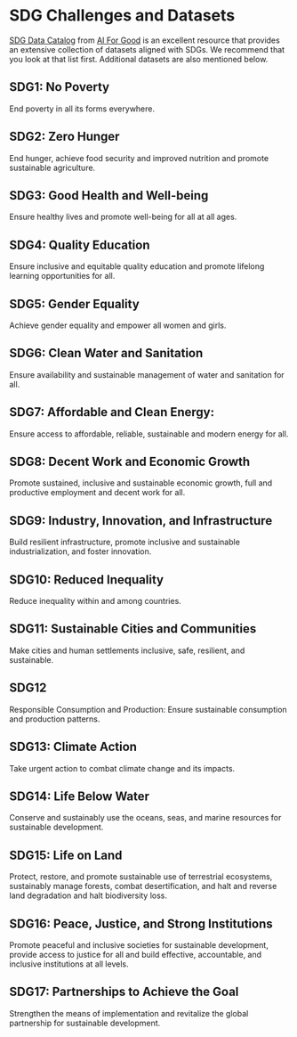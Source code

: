 # SDG Challenges and Datasets

[SDG Data Catalog](https://ai4good.org/what-we-do/sdg-data-catalog/) from [AI For Good](https://ai4good.org/what-we-do/sdg-data-catalog/) is an excellent resource that provides an extensive collection of datasets aligned with SDGs. We recommend that you look at that list first. Additional datasets are also mentioned below.

## SDG1: No Poverty

End poverty in all its forms everywhere.

## SDG2: Zero Hunger

End hunger, achieve food security and improved nutrition and promote sustainable agriculture.

## SDG3: Good Health and Well-being

Ensure healthy lives and promote well-being for all at all ages.

## SDG4: Quality Education

Ensure inclusive and equitable quality education and promote lifelong learning opportunities for all.

## SDG5: Gender Equality

Achieve gender equality and empower all women and girls.

## SDG6: Clean Water and Sanitation

Ensure availability and sustainable management of water and sanitation for all.

## SDG7: Affordable and Clean Energy: 

Ensure access to affordable, reliable, sustainable and modern energy for all.

## SDG8: Decent Work and Economic Growth

Promote sustained, inclusive and sustainable economic growth, full and productive employment and decent work for all.

## SDG9: Industry, Innovation, and Infrastructure

Build resilient infrastructure, promote inclusive and sustainable industrialization, and foster innovation.

## SDG10: Reduced Inequality

Reduce inequality within and among countries.

## SDG11: Sustainable Cities and Communities

Make cities and human settlements inclusive, safe, resilient, and sustainable.

## SDG12

Responsible Consumption and Production: Ensure sustainable consumption and production patterns.

## SDG13: Climate Action

Take urgent action to combat climate change and its impacts.

## SDG14: Life Below Water

Conserve and sustainably use the oceans, seas, and marine resources for sustainable development.

## SDG15: Life on Land

Protect, restore, and promote sustainable use of terrestrial ecosystems, sustainably manage forests, combat desertification, and halt and reverse land degradation and halt biodiversity loss.

## SDG16: Peace, Justice, and Strong Institutions

Promote peaceful and inclusive societies for sustainable development, provide access to justice for all and build effective, accountable, and inclusive institutions at all levels.

## SDG17: Partnerships to Achieve the Goal

Strengthen the means of implementation and revitalize the global partnership for sustainable development.
